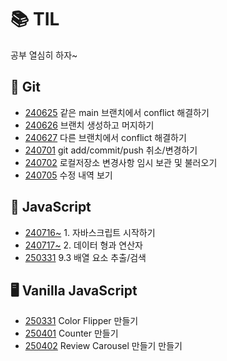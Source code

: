 # 📚 TIL

공부 열심히 하자~

## 📖 Git

- [240625](./Git/240625.md) 같은 main 브랜치에서 conflict 해결하기
- [240626](./Git/240626.md) 브랜치 생성하고 머지하기
- [240627](./Git/240627.md) 다른 브랜치에서 conflict 해결하기
- [240701](./Git/240701.md) git add/commit/push 취소/변경하기
- [240702](./Git/240702.md) 로컬저장소 변경사항 임시 보관 및 불러오기
- [240705](./Git/240705.md) 수정 내역 보기

## 📖 JavaScript

- [240716~](./JavaScript/chapter_1.md) 1. 자바스크립트 시작하기
- [240717~](./JavaScript/chapter_2.md) 2. 데이터 형과 연산자
- [250331](./JavaScript/chapter_9-3.md) 9.3 배열 요소 추출/검색

## 🖥️ Vanilla JavaScript

- [250331](https://2mini2mini.github.io/TIL/Vanilla_Js/Color_Flipper/index.html) Color Flipper 만들기
- [250401](https://2mini2mini.github.io/TIL/Vanilla_Js/Counter/index.html) Counter 만들기
- [250402](https://2mini2mini.github.io/TIL/Vanilla_Js/Review_Carousel/index.html) Review Carousel 만들기
  만들기
